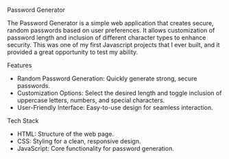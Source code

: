 Password Generator

The Password Generator is a simple web application that creates secure, random passwords based on user preferences. 
It allows customization of password length and inclusion of different character types to enhance security.
This was one of my first Javascript projects that I ever built, and it provided a great opportunity to test my ability.

Features
* Random Password Generation: Quickly generate strong, secure passwords.
* Customization Options: Select the desired length and toggle inclusion of uppercase letters, numbers, and special characters.
* User-Friendly Interface: Easy-to-use design for seamless interaction.

Tech Stack
* HTML: Structure of the web page.
* CSS: Styling for a clean, responsive design.
* JavaScript: Core functionality for password generation.
